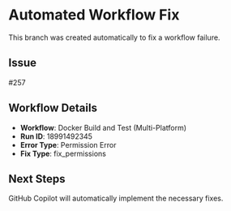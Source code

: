 # Automated Workflow Fix

This branch was created automatically to fix a workflow failure.

## Issue

#257

## Workflow Details

- **Workflow**: Docker Build and Test (Multi-Platform)
- **Run ID**: 18991492345
- **Error Type**: Permission Error
- **Fix Type**: fix_permissions

## Next Steps

GitHub Copilot will automatically implement the necessary fixes.
